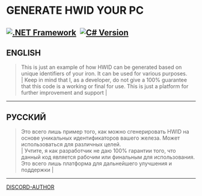 # GENERATE HWID YOUR PC

[![.NET Framework](https://img.shields.io/badge/.NET%20Framework-4.x-blueviolet)](https://dotnet.microsoft.com/)  [![C# Version](https://img.shields.io/badge/C%23-7.3-brightgreen)](https://learn.microsoft.com/dotnet/csharp/whats-new/csharp-7-3)
---

## ENGLISH

> This is just an example of how HWID can be generated based on unique identifiers of your iron. It can be used for various purposes.  
>  | Keep in mind that I, as a developer, do not give a 100% guarantee that this code is a working or final for use. This is just a platform for further improvement and support |

---

## РУССКИЙ

> Это всего лишь пример того, как можно сгенерировать HWID на основе уникальных идентификаторов вашего железа. Может использоваться для различных целей.  
>  | Учтите, я как разработчик не даю 100% гарантии того, что данный код является рабочим или финальным для использования. Это всего лишь платформа для дальнейшего улучшения и поддержки |

---


[DISCORD-AUTHOR](https://discord.gg/uMjN6xrDjM)

